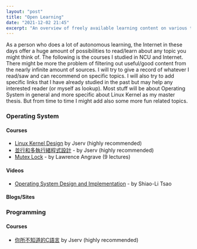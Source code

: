 ```yaml
---
layout: "post"
title: "Open Learning"
date: "2021-12-02 21:45"
excerpt: "An overview of freely available learning content on various topics (though mainly machine learning)."
---
```

As a person who does a lot of autonomous learning, the Internet in these days offer a huge amount of possibilities to read/learn about any topic you might think of. The following is the courses I studied in NCU and Internet. There might be more the problem of filtering out useful/good content from the nearly infinite amount of sources. I will try to give a record of whatever I read/saw and can recommend on specific topics. I will also try to add specific links that I have already studied in the past but may help any interested reader (or myself as lookup). Most stuff will be about Operating System in general and more specific about Linux Kernel as my master thesis. But from time to time I might add also some more fun related topics.


### Operating System

#### Courses
- [Linux Kernel Design](http://wiki.csie.ncku.edu.tw/linux/schedule) by Jserv (highly recommended)
- [並行和多執行緒程式設計](https://hackmd.io/@sysprog/concurrency/https%3A%2F%2Fhackmd.io%2F%40sysprog%2FS1AMIFt0D) -  by Jserv (highly recommended)
- [Mutex Lock](https://github.com/angrave/SystemProgramming/wiki/Synchronization,-Part-1:-Mutex-Locks) - by Lawrence Angrave  (9 lectures)


#### Videos
- [Operating System Design and Implementation](https://www.youtube.com/playlist?list=PLCKPFelVs1QQV0MdLT3DZGmQVzUwByslK) -  by Shiao-Li Tsao


#### Blogs/Sites



### Programming
#### Courses
- [你所不知道的C語言](https://hackmd.io/@sysprog/c-prog/%2F%40sysprog%2Fc-programming) by Jserv (highly recommended)


